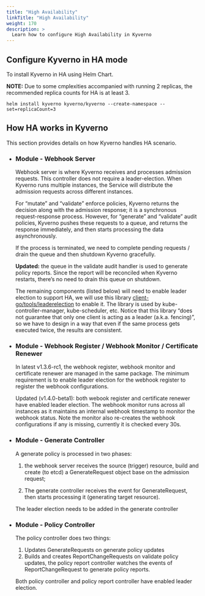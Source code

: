```yaml
---
title: "High Availability"
linkTitle: "High Availability"
weight: 170
description: >
  Learn how to configure High Availability in Kyverno
---
```


## Configure Kyverno in HA mode
To install Kyverno in HA using Helm Chart.
  
  **NOTE:** Due to some cmplexities accompanied with running 2 replicas, the recommended replica counts for HA is at least 3.

``` 
helm install kyverno kyverno/kyverno --create-namespace --set=replicaCount=3 
```
## How HA works in Kyverno
This section provides details on how Kyverno handles HA scenario.
- ### Module - Webhook Server
  Webhook server is where Kyverno receives and processes admission requests. This controller does not require a leader-election. When Kyverno runs multiple instances, the Service will distribute the admission requests across different instances. 

  For “mutate” and “validate” enforce policies, Kyverno returns the decision along with the admission response; it is a synchronous request-response process. However, for “generate” and “validate” audit policies, Kyverno pushes these requests to a queue, and returns the response immediately, and then starts processing the data asynchronously. 

  If the process is terminated, we need to complete pending requests / drain the queue and then shutdown Kyverno gracefully.

  **Updated:** the queue in the validate audit handler is used to generate policy reports. Since the report will be reconciled when Kyverno restarts, there’s no need to drain this queue on shutdown.

  The remaining components (listed below) will need to enable leader election to support HA, we will use this library [client-go/tools/leaderelection](https://pkg.go.dev/k8s.io/client-go/tools/leaderelection) to enable it. The library is used by kube-controller-manager, kube-scheduler, etc. Notice that this library “does not guarantee that only one client is acting as a leader (a.k.a. fencing)”, so we have to design in a way that even if the same process gets executed twice, the results are consistent.
- ### Module - Webhook Register / Webhook Monitor / Certificate Renewer
  In latest v1.3.6-rc1, the webhook register, webhook monitor and certificate renewer are managed in the same package. The minimum requirement is to enable leader election for the webhook register to register the webhook configurations. 

  Updated (v1.4.0-beta1): both webook register and certificate renewer have enabled leader election.  The webhook monitor runs across all instances as it maintains an internal webhook timestamp to monitor the webhook status. Note the monitor also re-creates the webhook configurations if any is missing, currently it is checked every 30s.

  
- ### Module - Generate Controller
  A generate policy is processed in two phases: 

  1. the webhook server receives the source (trigger) resource, build and create (to etcd) a GenerateRequest object base on the admission request; 

  2. The generate controller receives the event for GenerateRequest, then starts processing it (generating target resource).

  The leader election needs to be added in the generate controller

  
- ### Module - Policy Controller
  The policy controller does two things:

  1. Updates GenerateRequests on generate policy updates
  2. Builds and creates ReportChangeRequests on validate policy updates, the policy report controller watches the events of ReportChangeRequest to generate policy reports.

  Both policy controller and policy report controller have enabled leader election.
